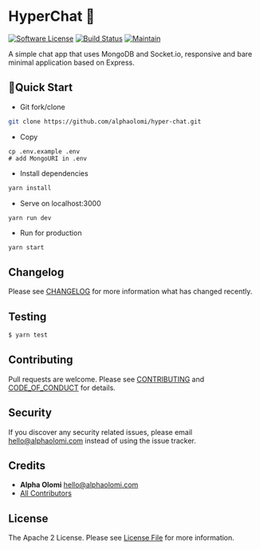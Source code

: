 # HyperChat 💬

[![Software License][ico-license]](LICENSE.md)
[![Build Status][ico-travis]][link-travis]
[![Maintain ][ico-maintain]][link-repo]

A simple chat app that uses MongoDB and Socket.io, responsive and bare minimal application based on Express.

## 🚀Quick Start

- Git fork/clone

```bash
git clone https://github.com/alphaolomi/hyper-chat.git
```

- Copy

```
cp .env.example .env
# add MongoURI in .env
```

- Install dependencies

```bash
yarn install
```

- Serve on localhost:3000

```bash
yarn run dev
```

- Run for production

```
yarn start
```

## Changelog

Please see [CHANGELOG](CHANGELOG.md) for more information what has changed recently.

## Testing

```bash
$ yarn test
```

## Contributing

Pull requests are welcome. Please see [CONTRIBUTING](./.github/CONTRIBUTING.md) and [CODE_OF_CONDUCT](./.github/CODE_OF_CONDUCT.md) for details.

## Security

If you discover any security related issues, please email [hello@alphaolomi.com](mailto:hello@alphaolomi.com) instead of using the issue tracker.

## Credits

- **Alpha Olomi** [hello@alphaolomi.com](hello@alphaolomi.com)
- [All Contributors][link-contributors]

## License

The Apache 2 License. Please see [License File](LICENSE) for more information.

[ico-license]: https://img.shields.io/badge/license-Apache2-brightgreen.svg?style=flat-square
[ico-travis]: https://img.shields.io/travis/alphaolomi/todo-in-vue/master.svg?style=flat-square
[ico-maintain]: https://img.shields.io/badge/Maintained%3F-yes-green.svg?style=flat-square
[link-travis]: https://travis-ci.org/alphaolomi/wazo
[link-repo]: https://github.com/alphaolomi/forum
[link-author]: https://github.com/alphaolomi
[link-contributors]: ../../contributors
